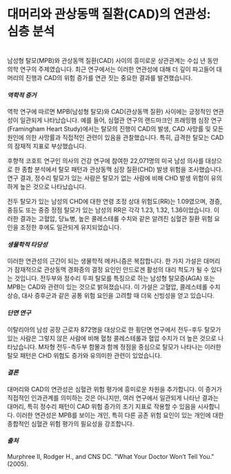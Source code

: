 
# 대머리와 관상동맥 질환(CAD)의 연관성: 심층 분석   
　   
남성형 탈모(MPB)와 관상동맥 질환(CAD) 사이의 흥미로운 상관관계는 수십 년 동안 의학 연구의 주제였습니다. 최근 연구에서는 이러한 연관성에 대해 더 깊이 파고들어 대머리의 진행과 CAD의 위험 증가를 연관 짓는 중요한 결과를 발견했습니다.

#### ***역학적 증거***     
역학 연구에 따르면 MPB(남성형 탈모)와 CAD(관상동맥 질환) 사이에는 긍정적인 연관성이 일관되게 나타났습니다. 예를 들어, 심혈관 연구의 랜드마크인 프래밍햄 심장 연구(Framingham Heart Study)에서는 탈모의 진행이 CAD의 발생, CAD 사망률 및 모든 원인에 의한 사망률과 직접적인 관련이 있음을 관찰했습니다. 특히, 급격한 탈모는 CAD의 잠재적 지표로 부상했습니다.

후향적 코호트 연구인 의사의 건강 연구에 참여한 22,071명의 미국 남성 의사를 대상으로 한 종합 분석에서 탈모 패턴과 관상동맥 심장 질환(CHD) 발생 위험을 조사했습니다. 연구 결과, 정수리 탈모가 있는 사람은 탈모가 없는 사람에 비해 CHD 발생 위험이 유의하게 높은 것으로 나타났습니다. 

전두 탈모가 있는 남성의 CHD에 대한 연령 조정 상대 위험도(RR)는 1.09였으며, 경증, 중등도 또는 중증 정점 탈모가 있는 남성의 RR은 각각 1.23, 1.32, 1.36이었습니다. 이러한 결과는 고혈압, 당뇨병, 높은 콜레스테롤 수치와 같은 알려진 심혈관 질환 위험 요인을 조정한 후에도 일관되게 유지되었습니다.

#### ***생물학적 타당성***    
이러한 연관성의 근간이 되는 생물학적 메커니즘은 복잡합니다. 한 가지 가설은 대머리가 잠재적으로 관상동맥 경화증의 결정 요인인 안드로겐 활성의 대리 척도가 될 수 있다는 것입니다. 전두부와 정수리 두피 탈모를 특징으로 하는 남성형 탈모증(AGA) 또는 MPB는 CAD와 관련이 있는 것으로 밝혀졌습니다. 이 가설은 고혈압, 콜레스테롤 수치 상승, 대사 증후군과 같은 공통 위험 요인을 고려할 때 더욱 신빙성을 얻고 있습니다.

#### ***단면 연구***    
이탈리아의 남성 공장 근로자 872명을 대상으로 한 횡단면 연구에서 전두-후두 탈모가 있는 사람은 그렇지 않은 사람에 비해 혈청 콜레스테롤과 혈압 수치가 더 높은 것으로 나타났습니다. M자형 전두-측두부 함몰과 함께 정점을 중심으로 탈모가 나타나는 이러한 탈모 패턴은 CHD 위험도 증가와 유의미한 관련이 있었습니다.

#### ***결론***    
대머리와 CAD의 연관성은 심혈관 위험 평가에 흥미로운 차원을 추가합니다. 이 증거가 직접적인 인과관계를 의미하는 것은 아니지만, 여러 연구에서 일관되게 나타난 결과는 대머리, 특히 정수리 패턴이 CAD 위험 증가의 초기 지표로 작용할 수 있음을 시사합니다. 이러한 연관성은 MPB를 보이는 개인, 특히 다른 공존 위험 요인이 있는 개인에 대한 종합적인 심혈관 위험 평가의 필요성을 강조합니다.

#### ***출처***    
Murphree II, Rodger H., and CNS DC. "What Your Doctor Won’t Tell You." (2005).

<!--stackedit_data:
eyJoaXN0b3J5IjpbLTYwNTE1ODY1LC0xODczNDkxMjM0XX0=
-->